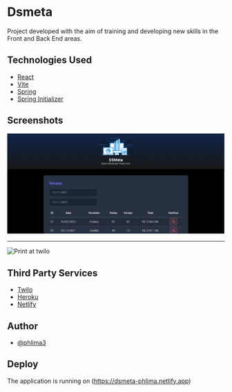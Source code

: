 
# Dsmeta

Project developed with the aim of training and developing new skills in the Front and Back End areas.


## Technologies Used

 - [React](https://pt-br.reactjs.org)
 - [Vite](https://vitejs.dev)
 - [Spring](https://spring.io)
 - [Spring Initializer](https://start.spring.io)

## Screenshots

![Print at application](/images/App-Screenshot.png "Screenshot at application")

---------------------------------------------------------------------------------
![Print at twilo](/images/Twilo-Messages.png "Screenshot at twilo")



## Third Party Services

 - [Twilo](https://www.twilio.com/)
  - [Heroku](https://www.heroku.com)
   - [Netlify](https://www.netlify.com)
## Author

- [@phlima3](https://www.github.com/phlima3)


## Deploy

The application is running on (https://dsmeta-phlima.netlify.app)



